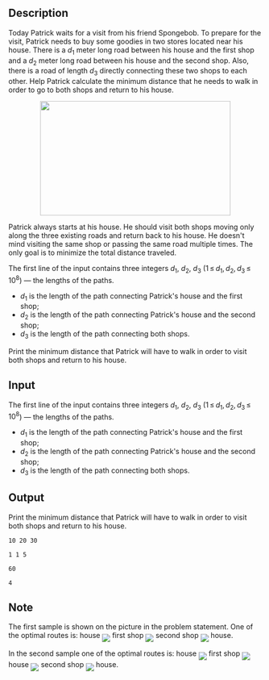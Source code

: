 ## Description

<div><p>Today Patrick waits for a visit from his friend Spongebob. To prepare for the visit, Patrick needs to buy some goodies in two stores located near his house. There is a <span class="tex-span"><i>d</i><sub class="lower-index">1</sub></span> meter long road between his house and the first shop and a <span class="tex-span"><i>d</i><sub class="lower-index">2</sub></span> meter long road between his house and the second shop. Also, there is a road of length <span class="tex-span"><i>d</i><sub class="lower-index">3</sub></span> directly connecting these two shops to each other. Help Patrick calculate the minimum distance that he needs to walk in order to go to both shops and return to his house.</p><center> <img class="tex-graphics" height="227px" src="file://rZKRM0mr.png" style="max-width: 100.0%;max-height: 100.0%;" width="378px"> </center><p>Patrick always starts at his house. He should visit both shops moving only along the three existing roads and return back to his house. He doesn't mind visiting the same shop or passing the same road multiple times. The only goal is to minimize the total distance traveled.</p></div><div class="input-specification"><p>The first line of the input contains three integers <span class="tex-span"><i>d</i><sub class="lower-index">1</sub></span>, <span class="tex-span"><i>d</i><sub class="lower-index">2</sub></span>, <span class="tex-span"><i>d</i><sub class="lower-index">3</sub></span> (<span class="tex-span">1 ≤ <i>d</i><sub class="lower-index">1</sub>, <i>d</i><sub class="lower-index">2</sub>, <i>d</i><sub class="lower-index">3</sub> ≤ 10<sup class="upper-index">8</sup></span>)&nbsp;— the lengths of the paths. </p><ul> <li> <span class="tex-span"><i>d</i><sub class="lower-index">1</sub></span> is the length of the path connecting Patrick's house and the first shop; </li><li> <span class="tex-span"><i>d</i><sub class="lower-index">2</sub></span> is the length of the path connecting Patrick's house and the second shop; </li><li> <span class="tex-span"><i>d</i><sub class="lower-index">3</sub></span> is the length of the path connecting both shops. </li></ul></div><div class="output-specification"><p>Print the minimum distance that Patrick will have to walk in order to visit both shops and return to his house.</p></div>

## Input

<p>The first line of the input contains three integers <span class="tex-span"><i>d</i><sub class="lower-index">1</sub></span>, <span class="tex-span"><i>d</i><sub class="lower-index">2</sub></span>, <span class="tex-span"><i>d</i><sub class="lower-index">3</sub></span> (<span class="tex-span">1 ≤ <i>d</i><sub class="lower-index">1</sub>, <i>d</i><sub class="lower-index">2</sub>, <i>d</i><sub class="lower-index">3</sub> ≤ 10<sup class="upper-index">8</sup></span>)&nbsp;— the lengths of the paths. </p><ul> <li> <span class="tex-span"><i>d</i><sub class="lower-index">1</sub></span> is the length of the path connecting Patrick's house and the first shop; </li><li> <span class="tex-span"><i>d</i><sub class="lower-index">2</sub></span> is the length of the path connecting Patrick's house and the second shop; </li><li> <span class="tex-span"><i>d</i><sub class="lower-index">3</sub></span> is the length of the path connecting both shops. </li></ul>

## Output

<p>Print the minimum distance that Patrick will have to walk in order to visit both shops and return to his house.</p>





```input1
10 20 30

```




```input2
1 1 5

```




```output1
60

```




```output2
4

```



## Note

<p>The first sample is shown on the picture in the problem statement. One of the optimal routes is: house <img align="middle" class="tex-formula" src="file://Mf4nS9N5.png" style="max-width: 100.0%;max-height: 100.0%;"> first shop <img align="middle" class="tex-formula" src="file://NN2nOk2Z.png" style="max-width: 100.0%;max-height: 100.0%;"> second shop <img align="middle" class="tex-formula" src="file://si534wrS.png" style="max-width: 100.0%;max-height: 100.0%;"> house.</p><p>In the second sample one of the optimal routes is: house <img align="middle" class="tex-formula" src="file://KbxIlspM.png" style="max-width: 100.0%;max-height: 100.0%;"> first shop <img align="middle" class="tex-formula" src="file://cJJXOHpP.png" style="max-width: 100.0%;max-height: 100.0%;"> house <img align="middle" class="tex-formula" src="file://l9guP7ns.png" style="max-width: 100.0%;max-height: 100.0%;"> second shop <img align="middle" class="tex-formula" src="file://YY1X9vzI.png" style="max-width: 100.0%;max-height: 100.0%;"> house.</p>
